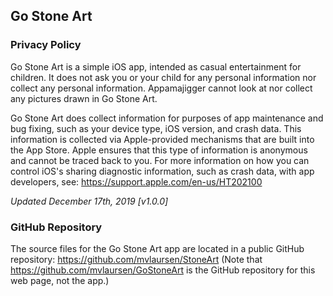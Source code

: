 ## Go Stone Art

### Privacy Policy

Go Stone Art is a simple iOS app, intended as casual entertainment for children. It does not ask you or your child for any personal information nor collect any personal information. Appamajigger cannot look at nor collect any pictures drawn in Go Stone Art.

Go Stone Art does collect information for purposes of app maintenance and bug fixing, such as your device type, iOS version, and crash data. This information is collected via Apple-provided mechanisms that are built into the App Store. Apple ensures that this type of information is anonymous and cannot be traced back to you. For more information on how you can control iOS's sharing diagnostic information, such as crash data, with app developers, see: <https://support.apple.com/en-us/HT202100>

*Updated December 17th, 2019 [v1.0.0]*

### GitHub Repository

The source files for the Go Stone Art app are located in a public GitHub repository: <https://github.com/mvlaursen/StoneArt>
(Note that https://github.com/mvlaursen/GoStoneArt is the GitHub repository for this web page, not the app.)
